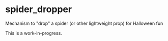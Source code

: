 # spider_dropper
Mechanism to "drop" a spider (or other lightweight prop) for Halloween fun

This is a work-in-progress.

